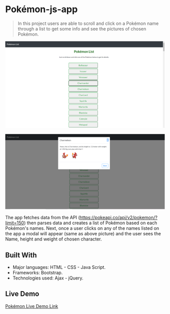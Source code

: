 # Pokémon-js-app

> In this project users are able to scroll and click on a Pokémon name through a list to get some info and see the pictures of chosen Pokémon.

![screenshot](img/ast.png)

![screenshot](img/asta.png)

The app fetches data from the API (https://pokeapi.co/api/v2/pokemon/?limit=150) then parses data and creates a list of Pokémon based on each Pokémon's names. Next, once a user clicks on any of the names listed on the app a modal will appear (same as above picture) and the user sees the Name, height and weight of chosen character.

## Built With

- Major languages: HTML - CSS - Java Script.
- Frameworks: Bootstrap.
- Technologies used: Ajax - jQuery.

## Live Demo

[Pokémon Live Demo Link](https://siavash-ebrahimi.github.io/simple-js-app/)
